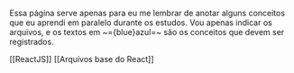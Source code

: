 Essa página serve apenas para eu me lembrar de anotar alguns conceitos que eu aprendi em paralelo durante os estudos.
Vou apenas indicar os arquivos, e os textos em ~={blue}azul=~ são os conceitos que devem ser registrados.

[[ReactJS]]
[[Arquivos base do React]]
